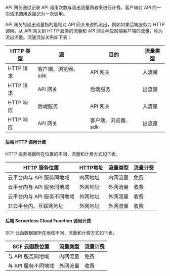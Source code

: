 API 网关通过记录 API 调用次数与流出流量两者来进行计费。客户端对 API 的一次请求调用返回记为一次调用。

API 网关的流出流量指的是相对 API 网关来说的流出，例如如果后端服务为 HTTP 调用，从 API 网关到 HTTP 服务的流量和 API 网关响应前端客户端的流量，称为流出流量。流量流出关系如下表：

| HTTP 类型 | 源 |  目的 | 流量类型 |
| --- | --- | --- | --- |
| HTTP 请求 | 客户端、浏览器、sdk | API 网关 | 入流量 | 
| HTTP 请求 | API 网关 | 后端服务 | 出流量 | 
| HTTP 响应 | 后端服务 | API 网关 | 入流量 | 
| HTTP 响应 | API 网关 | 客户端、浏览器、sdk | 出流量 | 


#### 后端 HTTP 调用计费

HTTP 服务根据所在位置的不同，流量和计费方式如下表。

| HTTP 服务位置 |  HTTP地址 | 流量类型 | 流量计费 |
| ---          |   ---     | ---   | ---   |
| 云平台内与 API 服务同地域 |  内网地址 | 内网流量 | 免费 | 
| 云平台内与 API 服务同地域 |  外网地址 | 外网流量 | 收费 | 
| 云平台内与 API 服务不同地域 |  外网地址 | 外网流量 | 收费 | 
| 非云平台内、互联网地址 |  外网地址 | 外网流量 | 收费 | 

#### 后端 Serverless Cloud Function 调用计费

SCF 云函数根据所在地域不同，流量和计费方式如下表。

| SCF 云函数位置 |  流量类型 | 流量计费 |
| ---          |   ---     | ---      |
| 与 API 服务同地域 |  内网流量 | 免费 | 
| 与 API 服务不同地域 |  外网流量 | 收费 | 
